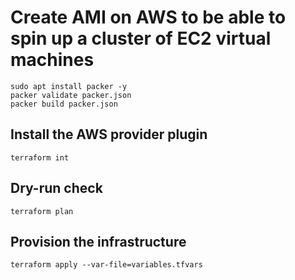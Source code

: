 # Create AMI on AWS to be able to spin up a cluster of EC2 virtual machines
```
sudo apt install packer -y
packer validate packer.json 
packer build packer.json
```
## Install the AWS provider plugin
```
terraform int
```
## Dry-run check
```
terraform plan
```
## Provision the infrastructure
```
terraform apply --var-file=variables.tfvars
```